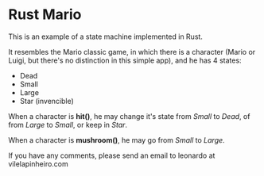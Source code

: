# Rust Mario

This is an example of a state machine implemented in Rust.

It resembles the Mario classic game, in which there is a character (Mario or Luigi, but there's no distinction in this simple app), and he has 4 states:
* Dead
* Small
* Large
* Star (invencible)

When a character is **hit()**, he may change it's state from *Small* to *Dead*, of from *Large* to *Small*, or keep in *Star*.

When a character is **mushroom()**, he may go from *Small* to *Large*.


If you have any comments, please send an email to leonardo at vilelapinheiro.com
